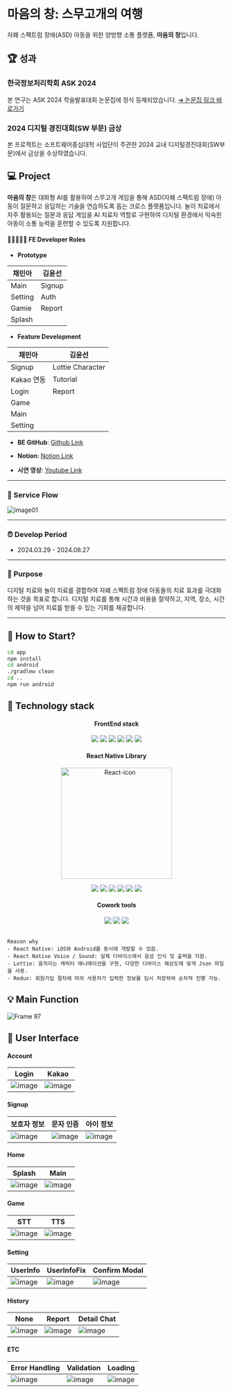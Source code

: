# 마음의 창: 스무고개의 여행

자폐 스펙트럼 장애(ASD) 아동을 위한 양방향 소통 플랫폼, **마음의 창**입니다.

## 🏆 성과 
### 한국정보처리학회 ASK 2024
본 연구는 ASK 2024 학술발표대회 논문집에 정식 등재되었습니다.
[➔ 논문집 링크 바로가기](https://kips.or.kr/bbs/confn/article/3656)

### 2024 디지털 경진대회(SW 부문) 금상
본 프로젝트는 소프트웨어중심대학 사업단이 주관한 2024 교내 디지털경진대회(SW부문)에서 금상을 수상하였습니다.

## 💻 Project

**마음의 창**은 대화형 AI를 활용하여 스무고개 게임을 통해 ASD(자폐 스펙트럼 장애) 아동이 질문하고 응답하는 기술을 연습하도록 돕는 크로스 플랫폼입니다. 놀이 치료에서 자주 활용되는 질문과 응답 게임을 AI 치료자 역할로 구현하여 디지털 환경에서 익숙한 아동이 소통 능력을 훈련할 수 있도록 지원합니다.


#### 🧑🏻‍🤝‍🧑🏻 FE Developer Roles

- **Prototype**

| 채민아         | 김윤선        |
| -------------- | ------------- |
| Main           | Signup        |
| Setting        | Auth          |
| Gamie          | Report        |
| Splash         |               |

- **Feature Development**

| 채민아         | 김윤선        |
| -------------- | ------------- |
| Signup         | Lottie Character |
| Kakao 연동     | Tutorial      |
| Login          | Report        |
| Game           |               |
| Main           |               |
| Setting        |               |

- **BE GitHub**: [Github Link](https://github.com/yuseonkim/maeum2_BE)

- **Notion**: [Notion Link](https://www.notion.so/2024-1b6b85ce66944f60b7b3bb25f9129fba)

- **시연 영상**: [Youtube Link](https://www.youtube.com/watch?v=Xs86UbhY9k8&t=16s)

---

### 🎈 Service Flow

![image01](https://github.com/ddookddook/maeum2_FE/assets/103165845/b506b901-1d85-4143-a7d2-b296f6f5ab01)

---

### ⏰ Develop Period

- 2024.03.29 - 2024.08.27

---

### 🔎 Purpose

디지털 치료와 놀이 치료를 결합하여 자폐 스펙트럼 장애 아동들의 치료 효과를 극대화하는 것을 목표로 합니다. 디지털 치료를 통해 시간과 비용을 절약하고, 지역, 장소, 시간의 제약을 넘어 치료를 받을 수 있는 기회를 제공합니다.

---

## 🚀 How to Start?

```bash
cd app
npm install
cd android
./gradlew clean
cd .. 
npm run android
```

## 🤖 Technology stack

<div align="center">


#### FrontEnd stack
<img src="https://img.shields.io/badge/JavaScript-F7DF1E?style=flat-square&logo=javascript&logoColor=white"/>
<img src="https://img.shields.io/badge/ReactNative-61DAFB?style=flat-square&logo=react&logoColor=black"/>
<img src="https://img.shields.io/badge/Axios-5A29E4?style=flat-square&logo=axios&logoColor=white"/>
<img src="https://img.shields.io/badge/ReactQuery-FF4154?style=flat-square&logo=reactquery&logoColor=white"/>
<img src="https://img.shields.io/badge/NPM-CB3837?style=flat-square&logo=npm&logoColor=white"/>
<img src="https://img.shields.io/badge/Redux-764ABC?style=flat-square&logo=redux&logoColor=white"/>

#### React Native Library 
<a title="Facebook, Public domain, via Wikimedia Commons" href="https://commons.wikimedia.org/wiki/File:React-icon.svg"><img width="256" alt="React-icon" src="https://upload.wikimedia.org/wikipedia/commons/thumb/a/a7/React-icon.svg/256px-React-icon.svg.png?20220125121207"></a>


<img src="https://img.shields.io/badge/Lottie-68BC71?style=flat-square&logo=&logoColor=white"/>
<img src="https://img.shields.io/badge/AsyncStorage-61DAFB?style=flat-square&logo=&logoColor=white"/>
<img src="https://img.shields.io/badge/Voice-61DAFB?style=flat-square&logo=&logoColor=white"/>
<img src="https://img.shields.io/badge/Sound-61DAFB?style=flat-square&logo=&logoColor=white"/>
<img src="https://img.shields.io/badge/Nativewind-61DAFB?style=flat-square&logo=&logoColor=white"/>
<img src="https://img.shields.io/badge/Webview-61DAFB?style=flat-square&logo=&logoColor=white"/>


#### Cowork tools

<img src="https://img.shields.io/badge/GitHub-181717?style=flat-square&logo=github&logoColor=white"/>
<img src="https://img.shields.io/badge/Notion-000000?style=flat-square&logo=notion&logoColor=white"/>
<img src="https://img.shields.io/badge/Figma-F24E1E?style=flat-square&logo=figma&logoColor=white"/>
</div>
<br/>


```
Reason why
- React Native: iOS와 Android를 동시에 개발할 수 있음.
- React Native Voice / Sound: 실제 디바이스에서 음성 인식 및 출력을 지원.
- Lottie: 움직이는 캐릭터 애니메이션을 구현, 다양한 디바이스 해상도에 맞게 Json 파일을 사용.
- Redux: 회원가입 절차에 따라 사용자가 입력한 정보를 임시 저장하여 순차적 진행 가능.
```

## 💡 Main Function

![Frame 97](https://github.com/ddookddook/maeum2_FE/assets/103165845/408d9f68-1322-4d0e-a31a-5674b266a367)


## 📱 User Interface 

#### Account  

| Login | Kakao | 
| --- | --- | 
| ![image](https://github.com/ddookddook/maeum2_FE/assets/103165845/559aa68e-52ed-40ec-ae2b-478f78af2560) | ![image](https://github.com/ddookddook/maeum2_FE/assets/103165845/532a1be0-4b8d-4421-ab38-acb2f88a1cae) | 


#### Signup  

| 보호자 정보 | 문자 인증 | 아이 정보 |
| --- | --- | --- | 
| ![image](https://github.com/ddookddook/maeum2_FE/assets/103165845/ab798cda-1387-4648-8957-ba91e4e056bb)| ![image](https://github.com/ddookddook/maeum2_FE/assets/103165845/ad7b8fbf-d83c-484d-9410-7f9aa8b1f71b)| ![image](https://github.com/ddookddook/maeum2_FE/assets/103165845/fdfaa46f-65f6-4f7f-b23c-839763a32feb)|


#### Home

| Splash | Main |
| --- |--- |
| ![image](https://github.com/ddookddook/maeum2_FE/assets/103165845/a23bb6a5-3b78-4786-a7e9-aed036be4b4a)| ![image](https://github.com/ddookddook/maeum2_FE/assets/103165845/7f984e67-1445-4013-bc8c-9c6d0fcfc03e)| 


#### Game 

| STT | TTS | 
| --- | --- | 
| ![image](https://github.com/ddookddook/maeum2_FE/assets/103165845/43e7d198-1d88-45ea-8005-242dfe019ef3) |![image](https://github.com/ddookddook/maeum2_FE/assets/103165845/e8187940-95c8-4c2c-ac01-31e149d1c98c)| 


#### Setting

| UserInfo | UserInfoFix | Confirm Modal | 
| --- | --- | --- | 
| ![image](https://github.com/ddookddook/maeum2_FE/assets/103165845/a07eb073-3ad2-4185-9eca-ce5dfcc45ffa) |![image](https://github.com/ddookddook/maeum2_FE/assets/103165845/8c54ecae-f9a2-414e-864b-ff2f88397045)| ![image](https://github.com/ddookddook/maeum2_FE/assets/103165845/48e43228-3417-4f93-8d98-5f0a952d2b4a)| 


#### History

| None | Report | Detail Chat | 
| --- | --- | --- | 
| ![image](https://github.com/ddookddook/maeum2_FE/assets/103165845/35b3bdae-8d92-4fd9-bc33-2a34afba877c) |![image](https://github.com/ddookddook/maeum2_FE/assets/103165845/a8422a7d-f59d-4cd7-8b73-74b8899a3fd4) |![image](https://github.com/ddookddook/maeum2_FE/assets/103165845/17394d9a-614c-4c81-a426-9f6567d77985)| 

#### ETC

| Error Handling | Validation | Loading | 
| --- | --- | --- | 
|![image](https://github.com/ddookddook/maeum2_FE/assets/103165845/bf327bfd-a4f9-44dd-95e8-17eff7080848) |![image](https://github.com/ddookddook/maeum2_FE/assets/103165845/a6523e6d-1e65-4959-9b13-9ac0478d381c)|![image](https://github.com/ddookddook/maeum2_FE/assets/103165845/c1966dd7-bfa8-41f9-b926-e19b0a3e551a)| 


